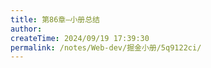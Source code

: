```yaml
---
title: 第86章—小册总结
author:
createTime: 2024/09/19 17:39:30
permalink: /notes/Web-dev/掘金小册/5q9122ci/
---
```


